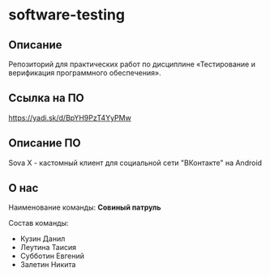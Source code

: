 # software-testing

## Описание
Репозиторий для практических работ по дисциплине «Тестирование и верификация программного обеспечения».

## Ссылка на ПО
https://yadi.sk/d/BpYH9PzT4YyPMw

## Описание ПО
Sova X - кастомный клиент для социальной сети "ВКонтакте" на Android

## О нас
Наименование команды: **Совиный патруль**

Состав команды:
* Кузин Данил
* Леутина Таисия
* Субботин Евгений
* Залетин Никита


